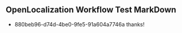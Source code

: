 ## OpenLocalization Workflow Test MarkDown
* 880beb96-d74d-4be0-9fe5-91a604a7746a thanks!

<!--HONumber=Jul16_HO3-->


